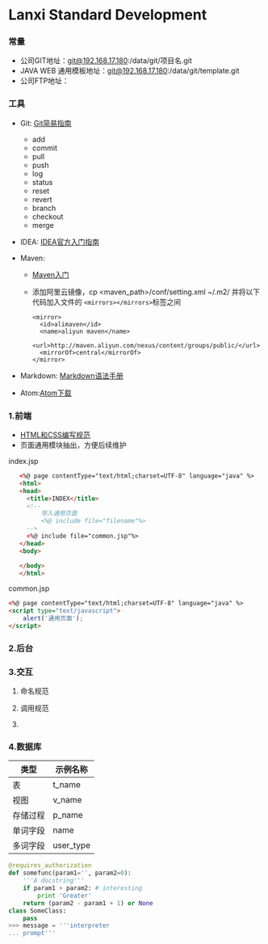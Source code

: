 # Lanxi Standard Development

### 常量
  - 公司GIT地址：git@192.168.17.180:/data/git/项目名.git
  - JAVA WEB 通用模板地址：git@192.168.17.180:/data/git/template.git
  - 公司FTP地址：



### 工具
- Git: [Git简易指南][git]
    - add
    - commit
    - pull
    - push
    - log
    - status
    - reset
    - revert
    - branch
    - checkout
    - merge


- IDEA: [IDEA官方入门指南][idea]

- Maven:
  - [Maven入门][maven]
  - 添加阿里云镜像，cp <maven_path>/conf/setting.xml ~/.m2/ 并将以下代码加入文件的
  `<mirrors></mirrors>`标签之间

        <mirror>
          <id>alimaven</id>
          <name>aliyun maven</name>
          <url>http://maven.aliyun.com/nexus/content/groups/public/</url>
          <mirrorOf>central</mirrorOf>
        </mirror>




- Markdown: [Markdown语法手册][markdown]

- Atom:[Atom下载][atom]

### 1.前端
- [HTML和CSS编写规范](http://codeguide.bootcss.com/)
- 页面通用模块抽出，方便后续维护

index.jsp
 ``` html
    <%@ page contentType="text/html;charset=UTF-8" language="java" %>
    <html>
    <head>
      <title>INDEX</title>
      <!--
          导入通用页面
          <%@ include file="filename"%>
      -->
      <%@ include file="common.jsp"%>
    </head>
    <body>

    </body>
    </html>
  ```

  common.jsp
  ``` html
  <%@ page contentType="text/html;charset=UTF-8" language="java" %>
  <script type="text/javascript">
      alert('通用页面');
  </script>
  ```


### 2.后台




### 3.交互
1. 命名规范

2. 调用规范
3.



### 4.数据库


|类型|示例名称|
| ------ | --------- |
|表|t_name|
|视图|v_name|
|存储过程|p_name|
|单词字段|name|
|多词字段|user_type|


``` python
@requires_authorization
def somefunc(param1='', param2=0):
    '''A docstring'''
    if param1 > param2: # interesting
        print 'Greater'
    return (param2 - param1 + 1) or None
class SomeClass:
    pass
>>> message = '''interpreter
... prompt'''
```



[git]: http://www.bootcss.com/p/git-guide/  "git指南"
[idea]: http://www.jianshu.com/p/24efaf33dcd3 "idea指南"
[maven]: http://www.jianshu.com/p/ede040d8ab0f "maven指南"
[markdown]: http://www.jianshu.com/p/1e402922ee32 "markdown指南"
[atom]: https://atom.io/ "atom下载"
